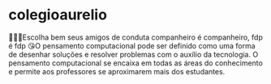 # colegioaurelio
🤠🤠🤜Escolha bem seus amigos de conduta companheiro é companheiro, fdp é fdp 
😘O pensamento computacional pode ser definido como uma forma de desenhar soluções e resolver problemas com o auxílio da tecnologia. 
O pensamento computacional se encaixa em todas as áreas do conhecimento e permite aos professores se aproximarem mais dos estudantes.

